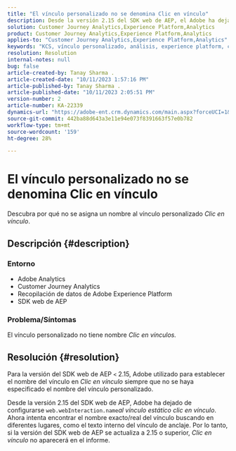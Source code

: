 ```yaml
---
title: "El vínculo personalizado no se denomina Clic en vínculo"
description: Desde la versión 2.15 del SDK web de AEP, el Adobe ha dejado de establecer web.webInteraction.name en el vínculo estático.
solution: Customer Journey Analytics,Experience Platform,Analytics
product: Customer Journey Analytics,Experience Platform,Analytics
applies-to: "Customer Journey Analytics,Experience Platform,Analytics"
keywords: "KCS, vínculo personalizado, análisis, experience platform, clic en vínculo, SDK web, análisis de recorrido del cliente"
resolution: Resolution
internal-notes: null
bug: false
article-created-by: Tanay Sharma .
article-created-date: "10/11/2023 1:57:16 PM"
article-published-by: Tanay Sharma .
article-published-date: "10/11/2023 2:05:51 PM"
version-number: 2
article-number: KA-22339
dynamics-url: "https://adobe-ent.crm.dynamics.com/main.aspx?forceUCI=1&pagetype=entityrecord&etn=knowledgearticle&id=64cd5812-3e68-ee11-9ae7-6045bd0063aa"
source-git-commit: 442ba88d643a3e11e94e073f8391663f57e0b782
workflow-type: tm+mt
source-wordcount: '159'
ht-degree: 28%

---
```


# El vínculo personalizado no se denomina Clic en vínculo


Descubra por qué no se asigna un nombre al vínculo personalizado *Clic en vínculo*.

## Descripción {#description}


### <b>Entorno</b>

- Adobe Analytics
- Customer Journey Analytics
- Recopilación de datos de Adobe Experience Platform
- SDK web de AEP


### <b>Problema/Síntomas</b>

El vínculo personalizado no tiene nombre *Clic en vínculos.*


## Resolución {#resolution}


Para la versión del SDK web de AEP `<` 2.15, Adobe utilizado para establecer el nombre del vínculo en *Clic en vínculo* siempre que no se haya especificado el nombre del vínculo personalizado.

Desde la versión 2.15 del SDK web de AEP, Adobe ha dejado de configurarse `web.webInteraction.name`*al vínculo estático clic en vínculo*. Ahora intenta encontrar el nombre exacto/real del vínculo buscando en diferentes lugares, como el texto interno del vínculo de anclaje. Por lo tanto, si la versión del SDK web de AEP se actualiza a 2.15 o superior, *Clic en vínculo* no aparecerá en el informe.
